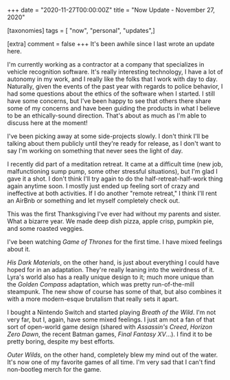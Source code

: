 +++
date = "2020-11-27T00:00:00Z"
title = "Now Update - November 27, 2020"

[taxonomies]
tags = [ "now", "personal", "updates",]

[extra]
comment = false
+++
It's been awhile since I last wrote an update here.

I'm currently working as a contractor at a company that specializes in vehicle recognition software. It's really interesting technology, I have a lot of autonomy in my work, and I really like the folks that I work with day to day. Naturally, given the events of the past year with regards to police behavior, I had some questions about the ethics of the software when I started. I still have some concerns, but I've been happy to see that others there share some of my concerns and have been guiding the products in what I believe to be an ethically-sound direction. That's about as much as I'm able to discuss here at the moment!

I've been picking away at some side-projects slowly. I don't think I'll be talking about them publicly until they're ready for release, as I don't want to say I'm working on something that never sees the light of day.

I recently did part of a meditation retreat. It came at a difficult time (new job, malfunctioning sump pump, some other stressful situations), but I'm glad I gave it a shot. I don't think I'll try again to do the half-retreat-half-work thing again anytime soon. I mostly just ended up feeling sort of crazy and ineffective at both activities. If I do another "remote retreat," I think I'll rent an AirBnb or something and let myself completely check out.

This was the first Thanksgiving I've ever had without my parents and sister. What a bizarre year. We made deep dish pizza, apple crisp, pumpkin pie, and some roasted veggies.

I've been watching _Game of Thrones_ for the first time. I have mixed feelings about it.

_His Dark Materials_, on the other hand, is just about everything I could have hoped for in an adaptation. They're really leaning into the weirdness of it. Lyra's world also has a really unique design to it; much more unique than the _Golden Compass_ adaptation, which was pretty run-of-the-mill steampunk. The new show of course has some of that, but also combines it with a more modern-esque brutalism that really sets it apart.

I bought a Nintendo Switch and started playing _Breath of the Wild_. I'm not very far, but I, again, have some mixed feelings. I just am not a fan of that sort of open-world game design (shared with _Assassin's Creed_, _Horizon Zero Dawn_, the recent Batman games, _Final Fantasy XV_...). I find it to be pretty boring, despite my best efforts.

_Outer Wilds_, on the other hand, completely blew my mind out of the water. It's now one of my favorite games of all time. I'm very sad that I can't find non-bootleg merch for the game.
